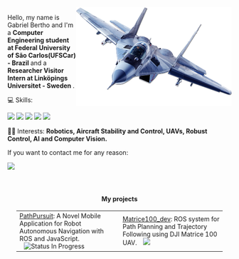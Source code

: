 <img src="/imgs/jet.png" min-width="350spx" max-width="350px" width="350px" align="right" alt="Jet Fighter">

<p align="left"> 
  Hello, my name is Gabriel Bertho and I'm a <strong>Computer Engineering student at Federal University of São Carlos(UFSCar) - Brazil </strong> and a <strong> Researcher Visitor Intern at Linköpings Universitet - Sweden </strong>.<br>
</p>

<p align="left">
  💻 Skills:
  
<code><img height="30" src="https://upload.wikimedia.org/wikipedia/commons/1/15/Robot_Operating_System_logo.svg"></code>
<code><img height="30" src="https://upload.wikimedia.org/wikipedia/commons/1/19/C_Logo.png"></code>
<code><img height="30" src="https://upload.wikimedia.org/wikipedia/commons/1/18/ISO_C%2B%2B_Logo.svg"></code>
<code><img height="30" src="https://upload.wikimedia.org/wikipedia/commons/c/c3/Python-logo-notext.svg"></code>
<code><img height="30" src="https://upload.wikimedia.org/wikipedia/commons/2/21/Matlab_Logo.png"></code>
</p>

<p align="left">
  👨‍💻 Interests: <strong> Robotics, Aircraft Stability and Control, UAVs, Robust Control, AI and Computer Vision.</strong>
</p>

<p align="left">
  If you want to contact me for any reason: 
</p>

<p align="left">

  <a href="https://br.linkedin.com/in/gabriel-bertho-3671241a6" alt="Linkedin">
  <img src="https://img.shields.io/badge/-Linkedin-0e76a8?style=flat-square&logo=Linkedin&logoColor=white&link=www.linkedin.com/in/gabriel-andreazi-bertho-3671241a6/" /></a>

</p>



<div align="center" style="padding: 20px;">
    <h4 align="center">My projects</h4>
    <table align="center" style="width: 100%; table-layout: fixed;">
        <tr>
            <td style="width: 50%; text-align: left; vertical-align: middle;">
                <a href="https://github.com/Gabertho/PathPursuit">PathPursuit</a>: 
                A Novel Mobile Application for Robot Autonomous Navigation with ROS and JavaScript.
                <img src="https://img.shields.io/badge/status-maintenance-orange" alt="Status In Progress" style="margin-left: 10px;">
            </td>
            <td style="width: 50%; text-align: left; vertical-align: middle;">
                <a href="https://github.com/Gabertho/Matrice100_dev">Matrice100_dev</a>: 
                ROS system for Path Planning and Trajectory Following using DJI Matrice 100 UAV.
                <img src="https://img.shields.io/badge/status-under%20review-purple alt="Status Under Review" style="margin-left: 10px;">
            </td>
        </tr>
    </table>
</div>

